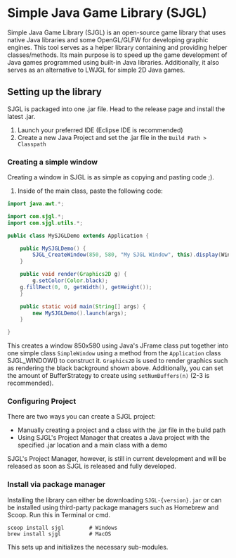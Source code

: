 # Simple Java Game Library (SJGL)
Simple Java Game Library (SJGL) is an open-source game library that uses native Java libraries and some OpenGL/GLFW for developing graphic engines. This tool serves as a helper library containing and providing helper classes/methods. Its main purpose is to speed up the game development of Java games programmed using built-in Java libraries. Additionally, it also serves as an alternative to LWJGL for simple 2D Java games.

## Setting up the library
SJGL is packaged into one .jar file. Head to the release page and install the latest .jar.
1. Launch your preferred IDE (Eclipse IDE is recommended)
2. Create a new Java Project and set the .jar file in the ```Build Path > Classpath```

### Creating a simple window
Creating a window in SJGL is as simple as copying and pasting code ;).
1. Inside of the main class, paste the following code: 
```java
import java.awt.*;

import com.sjgl.*;
import com.sjgl.utils.*;

public class MySJGLDemo extends Application {

    public MySJGLDemo() {
        SJGL_CreateWindow(850, 580, "My SJGL Window", this).display(WindowUtils.TERMINATE_WINDOW, true, true);
    }

    public void render(Graphics2D g) {
        g.setColor(Color.black);
	g.fillRect(0, 0, getWidth(), getHeight());
    }

    public static void main(String[] args) {
        new MySJGLDemo().launch(args);
    }

}
```
This creates a window 850x580 using Java's JFrame class put together into one simple class ```SimpleWindow``` using a method from the ```Application``` class SJGL_WINDOW() to construct it. ```Graphics2D``` is used to render graphics such as rendering the black background shown above. Additionally, you can set the amount of BufferStrategy to create using ```setNumBuffers(n)``` (2-3 is recommended).

### Configuring Project
There are two ways you can create a SJGL project:
- Manually creating a project and a class with the .jar file in the build path
- Using SJGL's Project Manager that creates a Java project with the specified .jar location and a main class with a demo 

SJGL's Project Manager, however, is still in current development and will be released as soon as SJGL is released and fully developed.

### Install via package manager
Installing the library can either be downloading ```SJGL-{version}.jar``` or can be installed using third-party package managers such as Homebrew and Scoop. Run this in Terminal or cmd.

```
scoop install sjgl        # Windows
brew install sjgl         # MacOS
```

This sets up and initializes the necessary sub-modules.
